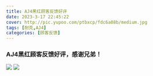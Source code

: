 ```yaml
---
title: AJ4黑红顾客反馈好评
date: 2023-3-17 22:45:22
cover: http://pic.yupoo.com/ptbxcp/fdc6a08b/medium.jpg
tags: [耐克,AJ4]
categories: [顾客反馈]
---
```


###  AJ4黑红顾客反馈好评，感谢兄弟！
![](http://pic.yupoo.com/ptbxcp/c116e183/68a54bb6.jpg)
![](http://pic.yupoo.com/ptbxcp/fdc6a08b/83125b8a.jpg)
